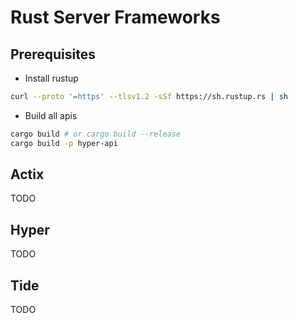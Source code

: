 # Rust Server Frameworks

## Prerequisites

- Install rustup

```bash
curl --proto '=https' --tlsv1.2 -sSf https://sh.rustup.rs | sh

```

- Build all apis

```bash
cargo build # or cargo build --release
cargo build -p hyper-api
```

## Actix

TODO

## Hyper

TODO

## Tide

TODO
